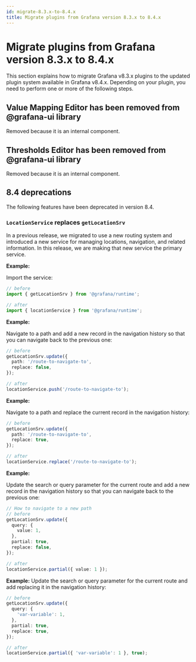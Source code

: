 ```yaml
---
id: migrate-8.3.x-to-8.4.x
title: Migrate plugins from Grafana version 8.3.x to 8.4.x
---
```


# Migrate plugins from Grafana version 8.3.x to 8.4.x

This section explains how to migrate Grafana v8.3.x plugins to the updated plugin system available in Grafana v8.4.x. Depending on your plugin, you need to perform one or more of the following steps.

## Value Mapping Editor has been removed from @grafana-ui library

Removed because it is an internal component.

## Thresholds Editor has been removed from @grafana-ui library

Removed because it is an internal component.

## 8.4 deprecations

The following features have been deprecated in version 8.4.

### `LocationService` replaces `getLocationSrv`

In a previous release, we migrated to use a new routing system and introduced a new service for managing locations, navigation, and related information. In this release, we are making that new service the primary service.

**Example:**

Import the service:

```ts
// before
import { getLocationSrv } from '@grafana/runtime';

// after
import { locationService } from '@grafana/runtime';
```

**Example:**

Navigate to a path and add a new record in the navigation history so that you can navigate back to the previous one:

```ts
// before
getLocationSrv.update({
  path: '/route-to-navigate-to',
  replace: false,
});

// after
locationService.push('/route-to-navigate-to');
```

**Example:**

Navigate to a path and replace the current record in the navigation history:

```ts
// before
getLocationSrv.update({
  path: '/route-to-navigate-to',
  replace: true,
});

// after
locationService.replace('/route-to-navigate-to');
```

**Example:**

Update the search or query parameter for the current route and add a new record in the navigation history so that you can navigate back to the previous one:

```ts
// How to navigate to a new path
// before
getLocationSrv.update({
  query: {
    value: 1,
  },
  partial: true,
  replace: false,
});

// after
locationService.partial({ value: 1 });
```

**Example:** Update the search or query parameter for the current route and add replacing it in the navigation history:

```ts
// before
getLocationSrv.update({
  query: {
    'var-variable': 1,
  },
  partial: true,
  replace: true,
});

// after
locationService.partial({ 'var-variable': 1 }, true);
```

